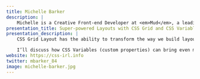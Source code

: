 ```yaml
---
title: Michelle Barker
description: |
    Michelle is a Creative Front-end Developer at <em>Mud</em>, a leading digital agency in Bath, UK, where she is known unofficially as the Queen of Grids. She is a regular blogger on all things CSS on her personal site <em>CSS { In Real Life }</em>, and has written articles for <em>Smashing Magazine</em>, <em>the Pastry Box</em> and <em>Vandelay Design</em>.
presentation_title: Super-powered Layouts with CSS Grid and CSS Variables
presentation_description: |
    CSS Grid Layout has the ability to transform the way we build layouts on the web and has made things possible that were never possible before. I’ll provide an overview of the various methods for building layouts with CSS Grid and demonstrate how it can help us construct complex components.

    I’ll discuss how CSS Variables (custom properties) can bring even more power to our CSS and give us finer control over our responsive grids, and how these dynamic variables can be changed in CSS and Javascript to afford some exciting possibilities.
website: https://css-irl.info
twitter: mbarker_84
image: michelle-barker.jpg
---
```

